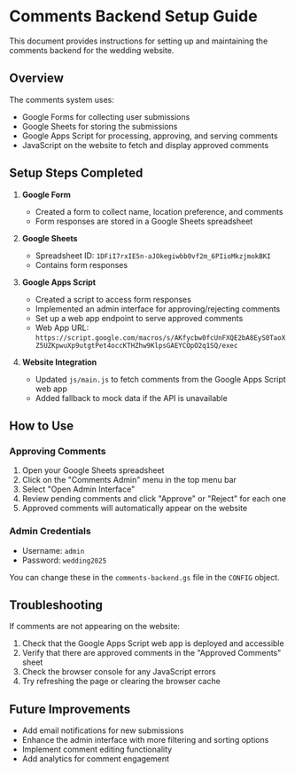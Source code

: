 # Comments Backend Setup Guide

This document provides instructions for setting up and maintaining the comments backend for the wedding website.

## Overview

The comments system uses:
- Google Forms for collecting user submissions
- Google Sheets for storing the submissions
- Google Apps Script for processing, approving, and serving comments
- JavaScript on the website to fetch and display approved comments

## Setup Steps Completed

1. **Google Form**
   - Created a form to collect name, location preference, and comments
   - Form responses are stored in a Google Sheets spreadsheet

2. **Google Sheets**
   - Spreadsheet ID: `1DFiI7rxIE5n-aJOkegiwbb0vf2m_6PIioMkzjmokBKI`
   - Contains form responses

3. **Google Apps Script**
   - Created a script to access form responses
   - Implemented an admin interface for approving/rejecting comments
   - Set up a web app endpoint to serve approved comments
   - Web App URL: `https://script.google.com/macros/s/AKfycbw0fcUnFXQE2bA8EyS0TaoXZ5UZKpwuXp9utgtPet4occKTHZhw9KlpsGAEYCOpO2q1SQ/exec`

4. **Website Integration**
   - Updated `js/main.js` to fetch comments from the Google Apps Script web app
   - Added fallback to mock data if the API is unavailable

## How to Use

### Approving Comments

1. Open your Google Sheets spreadsheet
2. Click on the "Comments Admin" menu in the top menu bar
3. Select "Open Admin Interface"
4. Review pending comments and click "Approve" or "Reject" for each one
5. Approved comments will automatically appear on the website

### Admin Credentials

- Username: `admin`
- Password: `wedding2025`

You can change these in the `comments-backend.gs` file in the `CONFIG` object.

## Troubleshooting

If comments are not appearing on the website:

1. Check that the Google Apps Script web app is deployed and accessible
2. Verify that there are approved comments in the "Approved Comments" sheet
3. Check the browser console for any JavaScript errors
4. Try refreshing the page or clearing the browser cache

## Future Improvements

- Add email notifications for new submissions
- Enhance the admin interface with more filtering and sorting options
- Implement comment editing functionality
- Add analytics for comment engagement
